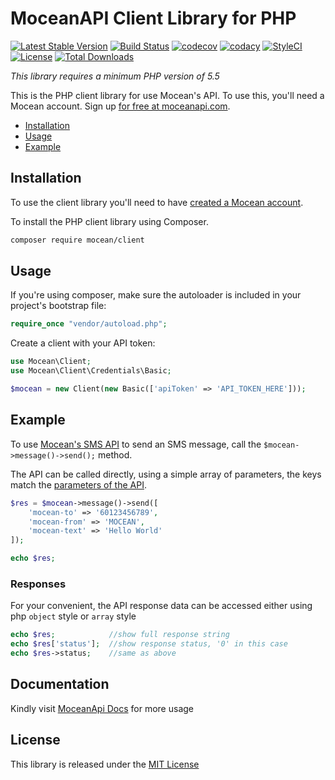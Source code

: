 MoceanAPI Client Library for PHP 
============================
[![Latest Stable Version](https://img.shields.io/packagist/v/mocean/client.svg)](https://packagist.org/packages/mocean/client)
[![Build Status](https://img.shields.io/travis/com/MoceanAPI/mocean-sdk-php.svg)](https://travis-ci.com/MoceanAPI/mocean-sdk-php)
[![codecov](https://img.shields.io/codecov/c/github/MoceanAPI/mocean-sdk-php.svg)](https://codecov.io/gh/MoceanAPI/mocean-sdk-php)
[![codacy](https://img.shields.io/codacy/grade/7a1e94f1c1ea40fdbfa362ecbbc4b2f3.svg)](https://app.codacy.com/project/MoceanAPI/mocean-sdk-php/dashboard)
[![StyleCI](https://github.styleci.io/repos/138724921/shield?branch=master)](https://github.styleci.io/repos/138724921)
[![License](https://img.shields.io/packagist/l/mocean/client.svg)](https://packagist.org/packages/mocean/client)
[![Total Downloads](https://img.shields.io/packagist/dt/mocean/client.svg)](https://packagist.org/packages/mocean/client)

*This library requires a minimum PHP version of 5.5*

This is the PHP client library for use Mocean's API. To use this, you'll need a Mocean account. Sign up [for free at 
moceanapi.com][signup].

 * [Installation](#installation)
 * [Usage](#usage)
 * [Example](#example)

## Installation

To use the client library you'll need to have [created a Mocean account][signup]. 

To install the PHP client library using Composer.

```bash
composer require mocean/client
```

## Usage

If you're using composer, make sure the autoloader is included in your project's bootstrap file:

```php
require_once "vendor/autoload.php";
```
    
Create a client with your API token:

```php
use Mocean\Client;
use Mocean\Client\Credentials\Basic;

$mocean = new Client(new Basic(['apiToken' => 'API_TOKEN_HERE']));
```

## Example

To use [Mocean's SMS API][doc_sms] to send an SMS message, call the `$mocean->message()->send();` method.

The API can be called directly, using a simple array of parameters, the keys match the [parameters of the API][doc_sms].

```php
$res = $mocean->message()->send([
    'mocean-to' => '60123456789',
    'mocean-from' => 'MOCEAN',
    'mocean-text' => 'Hello World'
]);

echo $res;
```

### Responses

For your convenient, the API response data can be accessed either using php `object` style or `array` style

```php
echo $res;            //show full response string
echo $res['status'];  //show response status, '0' in this case
echo $res->status;    //same as above
```

## Documentation

Kindly visit [MoceanApi Docs][doc_main] for more usage
    
## License

This library is released under the [MIT License][license]

[signup]: https://dashboard.moceanapi.com/register?medium=github&campaign=php-sdk
[doc_main]: https://moceanapi.com/docs/?php
[doc_sms]: https://moceanapi.com/docs/?php#send-sms
[license]: LICENSE
